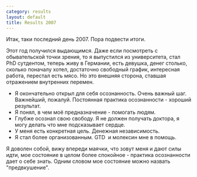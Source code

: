 ```yaml
--- 
category: results
layout: default
title: Results 2007
---
```

Итак, таки последний день 2007. Пора подвести итоги.

Этот год получился выдающимся. Даже если посмотреть с обывательской точки зрения, то я выпустился из университета, стал PhD сутдентом, теперь живу в Германии, есть девушка, денег столько, сколько поначалу хотел, достаточно свободный график, интересная работа, перестал есть мясо. Но это внешняя сторона, ставшая отражением внутренних перемен.
<ul>
	<li>Я окончательно открыл для себя осознанность. Очень важный шаг. Важнейший, пожалуй. Постоянная практика осознанности - хороший результат.</li>
	<li>Я понял, в чем моё предназначение - помогать людям.</li>
	<li>Глубже осознал свою свободу. Я не должен получать доктора, я могу делать что мне подсказывает сердце.</li>
	<li>У меня есть конкретная цель. Денежная независимость.</li>
	<li>Я стал более организованным. GTD  и молексин мне в помощь.</li>
</ul>
Я доволен собой, вижу впереди маячки, что зовут меня и дают силы идти, мое состояние в целом более спокойное - практика осознанности дает о себе знать. Одним словом мое состояние можно назвать "предвкушение".
